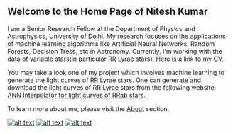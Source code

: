 ## Welcome to the Home Page of Nitesh Kumar

I am a Senior Research Fellow at the Department of Physics and Astrophysics, University of Delhi. My research focuses on the applications of machine learning algorithms like Artificial Neural Networks, Random Forests, Decision Tress, etc in Astronomy. Currently, I'm working with the data of variable stars(in particular RR Lyrae stars).
Here is a link to my [CV](../Nitesh_CV.pdf).

You may take a look one of my project which involves machine learning to generate the light curves of RR Lyrae stars. One can generate and download the light curves of RR Lyrae stars from the following website: [ANN Interpolator for light curves of RRab stars](http://ann-interpolator.web.app/).

To learn more about me, please visit the [About](about.md) section.



<!-- display the social media buttons in your README -->
[![alt text][1.1]][1]
[![alt text][2.1]][2]
[![alt text][3.1]][3]
<!-- [![alt text][4.1| width=100]][4] -->

[1.1]: http://i.imgur.com/wWzX9uB.png (Follow on Twitter)
[2.1]: http://i.imgur.com/fep1WsG.png (Connect with me on Facebook)
[3.1]: http://i.imgur.com/9I6NRUm.png (Follow for codes)
<!-- [4.1]: https://upload.wikimedia.org/wikipedia/commons/5/58/Instagram-Icon.png -->

<!-- links to your social media accounts -->
<!-- update these accordingly -->

[1]: http://www.twitter.com/astro_nitesh
[2]: http://www.facebook.com/Nits874
[3]: http://www.github.com/niteshchandra039
<!-- [4]: https://www.instagram.com/27_nitesh -->
